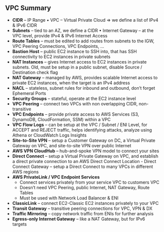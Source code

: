 ## VPC Summary

- __CIDR__ – IP Range • VPC – Virtual Private Cloud => we define a list of IPv4 & IPv6 CIDR 
- __Subnets__ – tied to an AZ, we define a CIDR • Internet Gateway – at the VPC level, provide IPv4 & IPv6 Internet Access 
- __Route Tables__ – must be edited to add routes from subnets to the IGW, VPC Peering Connections, VPC Endpoints, … 
- __Bastion Host__ – public EC2 instance to SSH into, that has SSH connectivity to EC2 instances in private subnets 
- __NAT Instances__ – gives Internet access to EC2 instances in private subnets. Old, must be setup in a public subnet, disable Source / Destination check flag 
- __NAT Gateway__ – managed by AWS, provides scalable Internet access to private EC2 instances, when the target is an IPv4 address
- __NACL__ – stateless, subnet rules for inbound and outbound, don’t forget Ephemeral Ports 
- __Security Groups__ – stateful, operate at the EC2 instance level 
- __VPC Peering__ – connect two VPCs with non overlapping CIDR, non-transitive 
- __VPC Endpoints__ – provide private access to AWS Services (S3, DynamoDB, CloudFormation, SSM) within a VPC 
- __VPC Flow Logs__ – can be setup at the VPC / Subnet / ENI Level, for ACCEPT and REJECT traffic, helps identifying attacks, analyze using Athena or CloudWatch Logs Insights 
- __Site-to-Site VPN__ – setup a Customer Gateway on DC, a Virtual Private Gateway on VPC, and site-to-site VPN over public Internet 
- __AWS VPN CloudHub__ – hub-and-spoke VPN model to connect your sites
- __Direct Connect__ – setup a Virtual Private Gateway on VPC, and establish a direct private connection to an AWS Direct Connect Location - Direct Connect Gateway – setup a Direct Connect to many VPCs in different AWS regions 
- __AWS PrivateLink / VPC Endpoint Services__
    - Connect services privately from your service VPC to customers VPC 
    - Doesn’t need VPC Peering, public Internet, NAT Gateway, Route Tables 
    - Must be used with Network Load Balancer & ENI 
- __ClassicLink__ – connect EC2-Classic EC2 instances privately to your VPC 
- __Transit Gateway__ – transitive peering connections for VPC, VPN & DX 
- __Traffic Mirroring__ – copy network traffic from ENIs for further analysis 
- __Egress-only Internet Gateway__ – like a NAT Gateway, but for IPv6 targets